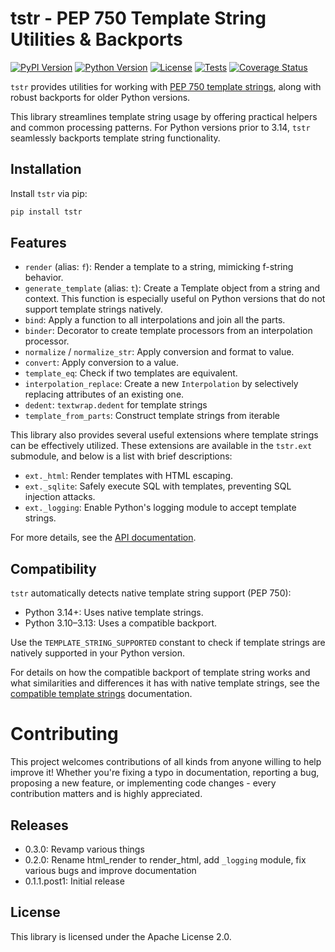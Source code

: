 # tstr - PEP 750 Template String Utilities & Backports

[![PyPI Version](https://img.shields.io/pypi/v/tstr)](https://pypi.org/project/tstr/)
[![Python Version](https://img.shields.io/pypi/pyversions/tstr)](https://pypi.org/project/tstr/)
[![License](https://img.shields.io/github/license/ilotoki0804/tstr)](https://github.com/ilotoki0804/tstr/blob/master/LICENSE)
[![Tests](https://github.com/ilotoki0804/tstr/workflows/testing/badge.svg)](https://github.com/ilotoki0804/tstr/actions)
[![Coverage Status](https://coveralls.io/repos/github/ilotoki0804/tstr/badge.svg?branch=main)](https://coveralls.io/github/ilotoki0804/tstr?branch=main)

`tstr` provides utilities for working with [PEP 750 template strings](https://peps.python.org/pep-0750/), along with robust backports for older Python versions.

This library streamlines template string usage by offering practical helpers and common processing patterns. For Python versions prior to 3.14, `tstr` seamlessly backports template string functionality.

## Installation

Install `tstr` via pip:

```bash
pip install tstr
```

## Features

- `render` (alias: `f`): Render a template to a string, mimicking f-string behavior.
- `generate_template` (alias: `t`): Create a Template object from a string and context.
    This function is especially useful on Python versions that do not support template strings natively.
- `bind`: Apply a function to all interpolations and join all the parts.
- `binder`: Decorator to create template processors from an interpolation processor.
- `normalize` / `normalize_str`: Apply conversion and format to value.
- `convert`: Apply conversion to a value.
- `template_eq`: Check if two templates are equivalent.
- `interpolation_replace`: Create a new `Interpolation` by selectively replacing attributes of an existing one.
- `dedent`: `textwrap.dedent` for template strings
- `template_from_parts`: Construct template strings from iterable

This library also provides several useful extensions where template strings can be effectively utilized.
These extensions are available in the `tstr.ext` submodule, and below is a list with brief descriptions:

- `ext._html`: Render templates with HTML escaping.
- `ext._sqlite`: Safely execute SQL with templates, preventing SQL injection attacks.
- `ext._logging`: Enable Python's logging module to accept template strings.

For more details, see the [API documentation](/docs/api.md).

## Compatibility

`tstr` automatically detects native template string support (PEP 750):

- Python 3.14+: Uses native template strings.
- Python 3.10–3.13: Uses a compatible backport.

Use the `TEMPLATE_STRING_SUPPORTED` constant to check if template strings are natively supported in your Python version.

For details on how the compatible backport of template string works and what similarities and differences it has with native template strings, see the [compatible template strings](/docs/compat.md) documentation.

# Contributing

This project welcomes contributions of all kinds from anyone willing to help improve it! Whether you're fixing a typo in documentation, reporting a bug, proposing a new feature, or implementing code changes - every contribution matters and is highly appreciated.

## Releases

* 0.3.0: Revamp various things
* 0.2.0: Rename html_render to render_html, add `_logging` module, fix various bugs and improve documentation
* 0.1.1.post1: Initial release

## License

This library is licensed under the Apache License 2.0.
